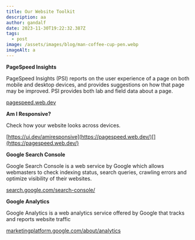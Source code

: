 ```yaml
---
title: Our Website Toolkit
description: aa
author: gandalf
date: 2023-11-30T19:22:32.387Z
tags:
  - post
image: /assets/images/blog/man-coffee-cup-pen.webp
imageAlt: a
---
```

**PageSpeed Insights**

PageSpeed Insights (PSI) reports on the user experience of a page on both mobile and desktop devices, and provides suggestions on how that page may be improved. PSI provides both lab and field data about a page.

[pagespeed.web.dev](https://pagespeed.web.dev/)



**Am I Responsive?**

Check how your website looks across devices.

[https://ui.dev/amiresponsive](https://pagespeed.web.dev/)[](https://pagespeed.web.dev/)

[](https://pagespeed.web.dev/)

**Google Search Console**[](https://search.google.com/search-console/about)

Google Search Console is a web service by Google which allows webmasters to check indexing status, search queries, crawling errors and optimize visibility of their websites. 

[search.google.com/search-console/](https://search.google.com/search-console/about)

[](https://search.google.com/search-console/about)

[](https://search.google.com/search-console/about)**Google Analytics**

Google Analytics is a web analytics service offered by Google that tracks and reports website traffic 

[marketingplatform.google.com/about/analytics](https://marketingplatform.google.com/about/analytics/)
